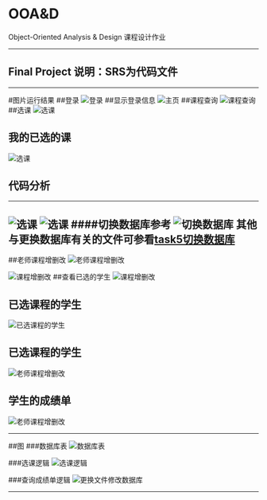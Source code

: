 # OOA&D
Object-Oriented Analysis &amp; Design 课程设计作业

-------------

## Final Project 说明：SRS为代码文件
----------------------------
#图片运行结果
##登录
![登录](https://github.com/muxiaobai/OOAD/blob/master/task6/201607012041.png "登录")
##显示登录信息
![主页](https://github.com/muxiaobai/OOAD/blob/master/task6/201607012042.png "主页")
##课程查询
![课程查询](https://github.com/muxiaobai/OOAD/blob/master/task6/201607011958.png "课程查询")
##选课
![选课](https://github.com/muxiaobai/OOAD/blob/master/task6/201607011959.png "选课")
## 我的已选的课
![选课](https://github.com/muxiaobai/OOAD/blob/master/task6/201607012002.png "选课")

## 代码分析
-----------------------------
![选课](https://github.com/muxiaobai/OOAD/blob/master/task6/201607012003.png "选课")
![选课](https://github.com/muxiaobai/OOAD/blob/master/task6/201607012004.png "选课")
####切换数据库参考
![切换数据库](https://github.com/muxiaobai/OOAD/blob/master/task6/201607012005.png "切换数据库")
其他与更换数据库有关的文件可参看[task5切换数据库](https://github.com/muxiaobai/OOAD/tree/master/task5)
-----------------------------
##老师课程增删改
![老师课程增删改](https://github.com/muxiaobai/OOAD/blob/master/task6/201607012001.png "老师课程增删改")

![课程增删改](https://github.com/muxiaobai/OOAD/blob/master/task6/201607011960.png "课程增删改")
##查看已选的学生
![课程增删改](https://github.com/muxiaobai/OOAD/blob/master/task6/201607012000.png "课程增删改")

## 已选课程的学生
![已选课程的学生](https://github.com/muxiaobai/OOAD/blob/master/task6/201607012000.png "老师课程增删改")

## 已选课程的学生
![老师课程增删改](https://github.com/muxiaobai/OOAD/blob/master/task6/201607012000.png "老师课程增删改")

## 学生的成绩单
![老师课程增删改](https://github.com/muxiaobai/OOAD/blob/master/task6/201607012000.png "老师课程增删改")

--------------------------------
##图
###数据库表
![数据库表](https://github.com/muxiaobai/OOAD/blob/master/task6/SRS.png "数据库表")

###选课逻辑
![选课逻辑](https://github.com/muxiaobai/OOAD/blob/master/task6/201607012045.png "选课逻辑")

###查询成绩单逻辑
![更换文件修改数据库](https://github.com/muxiaobai/OOAD/blob/master/task6/201607012043.png "title")

--------------

